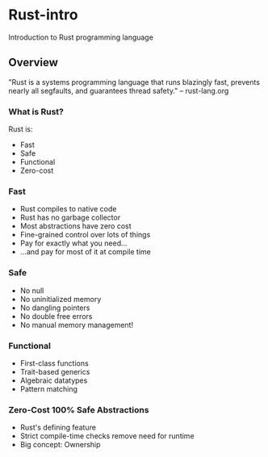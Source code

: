 # Rust-intro
Introduction to Rust programming language

## Overview

"Rust is a systems programming language that runs blazingly fast, prevents nearly all segfaults, and guarantees thread safety." – rust-lang.org

### What is Rust?

Rust is:

* Fast
* Safe
* Functional
* Zero-cost

### Fast

* Rust compiles to native code
* Rust has no garbage collector
* Most abstractions have zero cost
* Fine-grained control over lots of things
* Pay for exactly what you need...
* ...and pay for most of it at compile time

### Safe

* No null
* No uninitialized memory
* No dangling pointers
* No double free errors
* No manual memory management!

### Functional

* First-class functions
* Trait-based generics
* Algebraic datatypes
* Pattern matching

### Zero-Cost 100% Safe Abstractions

* Rust's defining feature
* Strict compile-time checks remove need for runtime
* Big concept: Ownership
